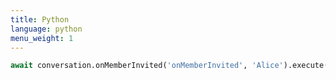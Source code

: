 ```yaml
---
title: Python
language: python
menu_weight: 1
---
```


```python
await conversation.onMemberInvited('onMemberInvited', 'Alice').execute()
```